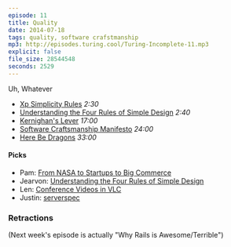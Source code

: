 ```yaml
---
episode: 11
title: Quality
date: 2014-07-18
tags: quality, software crafstmanship
mp3: http://episodes.turing.cool/Turing-Incomplete-11.mp3
explicit: false
file_size: 28544548
seconds: 2529
---
```


Uh, Whatever

* [Xp Simplicity Rules](http://c2.com/cgi/wiki?XpSimplicityRules) *2:30*
* [Understanding the Four Rules of Simple Design](https://leanpub.com/4rulesofsimpledesign) *2:40*
* [Kernighan's Lever](http://www.linusakesson.net/programming/kernighans-lever/) *17:00*
* [Software Craftsmanship Manifesto](http://manifesto.softwarecraftsmanship.org/) *24:00*
* [Here Be Dragons](http://www.kytrinyx.com/talks/here-be-dragons) *33:00*

#### Picks

* Pam: [From NASA to Startups to Big Commerce](http://www.slideshare.net/pydanny/building-maintainableprojectswharton)
* Jearvon: [Understanding the Four Rules of Simple Design](https://leanpub.com/4rulesofsimpledesign)
* Len: [Conference Videos in VLC](http://rg3.github.io/youtube-dl/)
* Justin: [serverspec](https://github.com/serverspec/serverspec)

### Retractions

(Next week's episode is actually "Why Rails is Awesome/Terrible")
